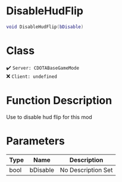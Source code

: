 # DisableHudFlip
```lua
void DisableHudFlip(bDisable)
```
# Class
✔️ `Server: CDOTABaseGameMode`  
❌ `Client: undefined`  

# Function Description
Use to disable hud flip for this mod
# Parameters
Type|Name|Description
--|--|--
bool|bDisable|No Description Set

